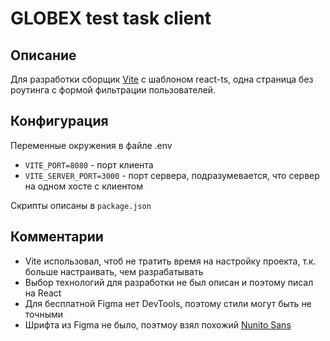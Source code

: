 # GLOBEX test task client

## Описание

Для разработки сборщик [Vite](https://vite.dev/) с шаблоном react-ts, одна страница без роутинга с формой фильтрации пользователей.

## Конфигурация

Переменные окружения в файле .env

- `VITE_PORT=8080` - порт клиента
- `VITE_SERVER_PORT=3000` - порт сервера, подразумевается, что сервер на одном хосте с клиентом

Скрипты описаны в `package.json`

## Комментарии

- Vite использовал, чтоб не тратить время на настройку проекта, т.к. больше настраивать, чем разрабатывать
- Выбор технологий для разработки не был описан и поэтому писал на React
- Для бесплатной Figma нет DevTools, поэтому стили могут быть не точными
- Шрифта из Figma не было, поэтмоу взял похожий [Nunito Sans](https://fonts.google.com/specimen/Nunito+Sans?query=Nunito+Sans)
